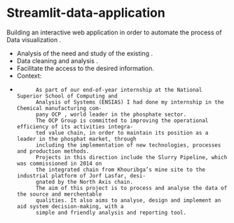 # Streamlit-data-application
Building an interactive web application in order to automate the process of Data visualization .
- Analysis of the need and study of the existing .
- Data cleaning and analysis . 
- Facilitate the access to the desired information.
- Context:
-           As part of our end-of-year internship at the National Superior School of Computing and
            Analysis of Systems (ENSIAS) I had done my internship in the Chemical manufacturing com-
            pany OCP , world leader in the phosphate sector.
            The OCP Group is committed to improving the operational efficiency of its activities integra-
            ted value chain, in order to maintain its position as a leader in the phosphat market, through
            including the implementation of new technologies, processes and production methods.
            Projects in this direction include the Slurry Pipeline, which was commissioned in 2014 on
            the integrated chain from Khouribga’s mine site to the industrial platform of Jorf Lasfar, desi-
            gnated by the North Axis chain.
            The aim of this project is to process and analyse the data of the source and merchentable
            qualities. It also aims to analyse, design and implement an aid system decision-making, with a
            simple and friendly analysis and reporting tool.
            
            
